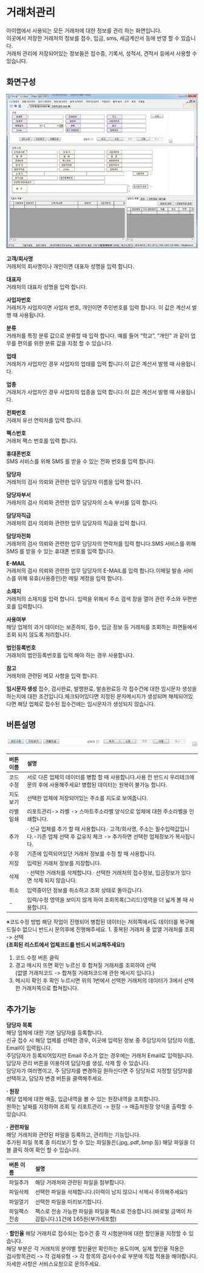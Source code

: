 # 거래처관리

아이랩에서 사용되는 모든 거래처에 대한 정보를 관리 하는 화면입니다.  
이곳에서 저장한 거래처의 정보를 접수, 입금, sms, 세금계산서 등에 반영 할 수 있습니다.  
거래처 관리에 저장되어있는 정보들은 접수증, 기록서, 성적서, 견적서 등에서 사용할 수 있습니다.

## 화면구성

![](../.gitbook/assets/20%20%284%29.png)

**고객/회사명**  
거래처의 회사명이나 개인이면 대표자 성명을 입력 합니다.

**대표자**  
거래처의 대표자 성명을 입력 합니다.

**사업자번호**  
거래처가 사업자이면 사업자 번호, 개인이면 주민번호를 입력 합니다. 이 값은 계산서 발행 때 사용됩니다.

**분류**  
거래처를 특정 분류 값으로 분류할 때 입력 합니다. 예를 들어 “학교”, “개인” 과 같이 업무를 편의를 위한 분류 값을 지정 할 수 있습니다.

**업태**  
거래처가 사업자인 경우 사업자의 업태를 입력 합니다.이 값은 계산서 발행 때 사용됩니다.

**업종**  
거래처가 사업자인 경우 사업자의 업종을 입력 합니다.이 값은 계산서 발행 때 사용됩니다.

**전화번호**  
거래처 유선 연락처를 입력 합니다.

**팩스번호**  
거래처 팩스 번호를 입력 합니다.

**휴대폰번호**  
SMS 서비스를 위해 SMS 를 받을 수 있는 전화 번호를 입력 합니다.

**담당자**  
거래처의 검사 의뢰와 관련한 업무 담당자 이름을 입력 합니다.

**담당자부서**  
거래처의 검사 의뢰와 관련한 업무 담당자의 소속 부서를 입력 합니다.

**담당자직급**  
거래처의 검사 의뢰와 관련한 업무 담당자의 직급을 입력 합니다.

**담당자전화**  
거래처의 검사 의뢰와 관련한 업무 담당자의 연락처를 입력 합니다.SMS 서비스를 위해 SMS 를 받을 수 있는 휴대폰 번호를 입력 합니다.

**E-MAIL**  
거래처의 검사 의뢰와 관련한 업무 담당자의 E-MAIL를 입력 합니다.이메일 발송 서비스를 위해 유효\(사용중인\)한 메일 계정을 입력 합니다.

**소재지**  
거래처의 소재지를 입력 합니다. 입력을 위해서 주소 검색 창을 열어 관련 주소와 우편번호를 입력합니다.

**사용여부**  
해당 업체의 과거 데이터는 보존하되, 접수, 입금 정보 등 거래처를 조회하는 화면들에서 조회 되지 않도록 처리합니다.

**법인등록번호**  
거래처의 법인등록번호를 입력 해야 하는 경우 사용합니다.

**참고**  
거래처와 관련된 메모 사항을 입력 합니다.

**임시문자 생성** 접수, 검사완료, 발행완료, 발송완료등 각 접수건에 대한 임시문자 생성을 하는지에 대한 조건입니다.체크되어있다면 지정된 문자메시지가 생성되며 해제되어있다면 해당 업체로 접수된 접수건에는 임시문자가 생성되지 않습니다.

## 버튼설명

![](../.gitbook/assets/21%20%282%29.png)

| 버튼 이름 | 설명 |
| :--- | :--- |
| 코드수정 | 서로 다른 업체의 데이터를 병합 할 때 사용합니다.사용 전 반드시 우리테크에 문의 후에 사용해주세요! 병합된 데이터는 원복이 불가능 합니다. |
| 지도보기 | 선택한 업체에 저장되어있는 주소를 지도로 보여줍니다. |
| 라벨일쇄 | 리포트관리-&gt; 라벨 -&gt; 스마트주소라벨 양식으로 업체에 대한 주소라벨을 인쇄합니다. |
| 추가 | · 신규 업체를 추가 할 때 사용합니다.· 고객/회사명, 주소는 필수입력값입니다.-기존 업체 선택 후 값유지 체크 -&gt; 추가하면 선택한 업체정보가 복사됩니다. |
| 수정 | 기존에 입력되어있던 거래처 정보를 수정 할 때 사용합니다. |
| 저장 | 입력된 거래처 정보를 저장합니다. |
| 삭제 | · 선택한 거래처를 삭제합니다.· 선택한 거래처의 접수정보, 입금정보가 있다면 삭제 되지 않습니다. |
| 취소 | 입력중이던 정보를 취소하고 조회 상태로 돌아갑니다. |
| - | 입력/수정 영역을 보이지 않게 하여 조회목록\(그리드\)영역을 더 넓게 볼 때 사용합니다. |

※코드수정 방법 해당 작업이 진행되어 병합된 데이터는 저희쪽에서도 데이터를 복구해 드릴수 없으니 반드시 문의후에 진행해주세요. 1. 중복된 거래처 중 없앨 거래처를 조회 -&gt; 선택  
**\(조회된 리스트에서 업체코드를 반드시 비교해주세요!\)**  
1. 코드 수정 버튼 클릭  
1. 경고 메시지 뜨면 확인 누르신 후 합쳐질 거래처를 조회하여 선택  
\(없앨 거래처코드 -&gt; 합쳐질 거래처코드에 관한 메시지 입니다.\)  
1. 메시지 확인 후 확인 누르시면 위의 1번에서 선택한 거래처의 데이터가 3에서 선택한 거래처쪽으로 합쳐집니다.

## 추가기능

**담당자 목록**  
해당 업체에 대한 기본 담당자를 등록합니다.  
신규 접수 시 해당 업체를 선택한 경우, 이곳에 입력된 정보 중 주담당자의 담당자 이름, Email이 입력됩니다.  
주담담자가 등록되어있지만 Email 주소가 없는 경우에는 거래처 Email로 입력됩니다.  
담당자 관리 버튼을 이용하여 담당자를 생성, 삭제 할 수 있습니다.  
담당자가 여러명이고, 주 담당자를 변경하길 원하신다면 주 담당자로 지정할 담당자를 선택하고, 담당자 변경 버튼을 클랙해주세요.

**· 원장**  
해당 업체에 대한 매출, 입금내역을 볼 수 있는 원장내역을 조회합니다.  
원하는 날짜를 지정하여 조회 및 리포트관리 -&gt; 원장 -&gt; 매출처원장 양식을 출력할 수 있습니다.

**· 관련파일**  
해당 거래처와 관련된 파일을 등록하고, 관리하는 기능입니다.  
추가된 파일 목록 중 미리보기 할 수 있는 파일들은\(.jpg,.pdf,.bmp 등\) 해당 파일을 더블 클릭 하여 확인 할 수 있습니다.

| 버튼 이름 | 설명 |
| :--- | :--- |
| 파일추가 | 해당 거래처와 관련된 파일을 첨부합니다. |
| 파일삭제 | 선택한 파일을 삭제합니다.\(이력이 남지 않으니 삭제시 주의해주세요!\) |
| 파일열기 | 선택한 파일을 미리보기합니다. |
| 파일팩스전송 | 팩스로 전송 가능한 파일을 파일을 팩스로 전송합니다.\(바로빌 금액이 차감됩니다.\)1건에 165원\(부가세포함\) |

**· 할인율** 해당 거래처로 접수되는 접수건 중 각 시험분야에 대한 할인율을 지정할 수 있습니다.  
해당 부분은 각 거래처의 분야별 할인율만 확인하는 용도이며, 실제 할인율 적용은  
검사항목관리 -&gt; 각 검체유형 -&gt; 각 항목의 검사수수료 부분에 직접 적용을 해야합니다.  
자세한 사항은 서비스요청으로 문의주세요.

